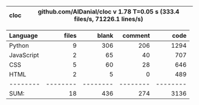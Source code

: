 cloc|github.com/AlDanial/cloc v 1.78  T=0.05 s (333.4 files/s, 71226.1 lines/s)
--- | ---

Language|files|blank|comment|code
:-------|-------:|-------:|-------:|-------:
Python|9|306|206|1294
JavaScript|2|65|40|707
CSS|5|60|28|646
HTML|2|5|0|489
--------|--------|--------|--------|--------
SUM:|18|436|274|3136
